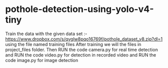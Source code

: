 # pothole-detection-using-yolo-v4-tiny

Train the data with the given data set :- https://www.dropbox.com/s/qvglw8pqo16769f/pothole_dataset_v8.zip?dl=1 using the file named training files
After training we will the files in project_files folder.
Then RUN the code camera.py for real time detection 
and RUN the code video.py for detection in recorded video
and RUN the code image.py for image detection
